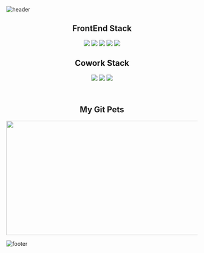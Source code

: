 [//]: # "Header"
![header](https://capsule-render.vercel.app/api?type=waving&color=gradient&customColorList=0,10,20,25,30&height=200&section=header&text=Kang%20Haram&render&fontSize=40&fontAlignY=35&fontAlign=80&desc=Welcome%20To%20My%20GitHub&descAlign=81&descAlignY=55)

[//]: # "Main Body"
<div align="center">

[//]: # "FE Stack"
  <h2>FrontEnd Stack</h2>
  <img src="https://img.shields.io/badge/HTML-E34F26?style=flat-square&logo=HTML5&logoColor=white"/>
  <img src="https://img.shields.io/badge/CSS3-1572B6?style=flat-square&logo=HTML5&logoColor=white"/>
  <img src="https://img.shields.io/badge/TailwindCSS-06B6D4?style=flat-square&logo=HTML5&logoColor=white"/>
  <img src="https://img.shields.io/badge/JavaScript-F7DF1E?style=flat-square&logo=HTML5&logoColor=white"/>
  <img src="https://img.shields.io/badge/React-61DAFB?style=flat-square&logo=HTML5&logoColor=white"/>

[//]: # "Cowork Stack"
  <h2>Cowork Stack</h2>
  <img src="https://img.shields.io/badge/github-181717?style=flat-square&logo=HTML5&logoColor=white"/>
  <img src="https://img.shields.io/badge/jirasoftware-0052cc?style=flat-square&logo=HTML5&logoColor=white"/>
  <img src="https://img.shields.io/badge/slack-4A154B?style=flat-square&logo=HTML5&logoColor=white"/>

[//]: # "Empty Space"
  &nbsp;&nbsp;&nbsp;
  &nbsp;&nbsp;&nbsp;
  &nbsp;&nbsp;&nbsp;

[//]: # "Git Space"
  <h2>My Git Pets</h2>
  <a href="https://github.com/devxb/gitanimals">
  <img
    src="https://render.gitanimals.org/farms/ramiKang"
    width="600"
    height="300"
  />
  </a>
</div>

[//]: # "Footer"
![footer](https://capsule-render.vercel.app/api?section=footer&type=waving&color=gradient&customColorList=0,10,20,25,30)

